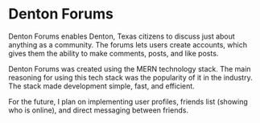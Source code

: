 # Denton Forums

Denton Forums enables Denton, Texas citizens to discuss just about anything as a community. The forums lets users create accounts, which gives them the ability to make comments, posts, and like posts.

Denton Forums was created using the MERN technology stack. The main reasoning for using this tech stack was the popularity of it in the industry. The stack made development simple, fast, and efficient. 

For the future, I plan on implementing user profiles, friends list (showing who is online), and direct messaging between friends. 

